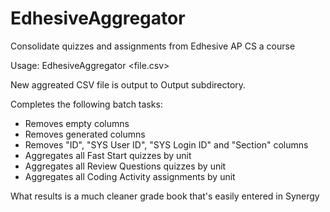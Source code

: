 # EdhesiveAggregator
Consolidate quizzes and assignments from Edhesive AP CS a course

Usage: EdhesiveAggregator <file.csv>

New aggreated CSV file is output to Output subdirectory.

Completes the following batch tasks:
* Removes empty columns
* Removes generated columns
* Removes "ID", "SYS User ID", "SYS Login ID" and "Section" columns
* Aggregates all Fast Start quizzes by unit
* Aggregates all Review Questions quizzes by unit
* Aggregates all Coding Activity assignments by unit

What results is a much cleaner grade book that's easily entered in Synergy
